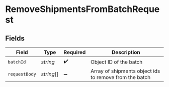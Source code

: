 # RemoveShipmentsFromBatchRequest


## Fields

| Field                                                  | Type                                                   | Required                                               | Description                                            |
| ------------------------------------------------------ | ------------------------------------------------------ | ------------------------------------------------------ | ------------------------------------------------------ |
| `batchId`                                              | *string*                                               | :heavy_check_mark:                                     | Object ID of the batch                                 |
| `requestBody`                                          | *string*[]                                             | :heavy_minus_sign:                                     | Array of shipments object ids to remove from the batch |